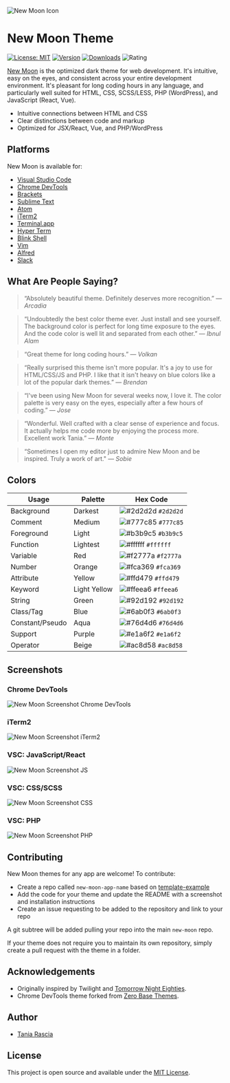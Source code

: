 ![New Moon Icon](images/new-moon-thumbnail.svg)

# New Moon Theme

[![License: MIT](https://img.shields.io/badge/License-MIT-blue.svg)](https://opensource.org/licenses/MIT) [![Version](https://vsmarketplacebadge.apphb.com/version-short/taniarascia.new-moon-vscode.svg?color=blue)](https://marketplace.visualstudio.com/items?itemName=taniarascia.new-moon-vscode) [![Downloads](https://vsmarketplacebadge.apphb.com/downloads-short/taniarascia.new-moon-vscode.svg?color=blue)](https://marketplace.visualstudio.com/items?itemName=taniarascia.new-moon-vscode) ![Rating](https://vsmarketplacebadge.apphb.com/rating-star/taniarascia.new-moon-vscode.svg?color=blue)

[New Moon](https://taniarascia.github.io/new-moon/) is the optimized dark theme for web development. It's intuitive, easy on the eyes, and consistent across your entire development environment. It's pleasant for long coding hours in any language, and particularly well suited for HTML, CSS, SCSS/LESS, PHP (WordPress), and JavaScript (React, Vue).

- Intuitive connections between HTML and CSS
- Clear distinctions between code and markup
- Optimized for JSX/React, Vue, and PHP/WordPress

## Platforms

New Moon is available for:

- [Visual Studio Code](https://marketplace.visualstudio.com/items?itemName=taniarascia.new-moon-vscode)
- [Chrome DevTools](https://chrome.google.com/webstore/detail/devtools-theme-new-moon/lndddploiofhfpdcoclegenegblkhlfk?hl=en)
- [Brackets](https://github.com/taniarascia/new-moon-brackets)
- [Sublime Text](https://packagecontrol.io/packages/New%20Moon%20Color%20Scheme)
- [Atom](https://github.atom.io/packages/new-moon-atom-syntax)
- [iTerm2](https://github.com/taniarascia/new-moon/tree/master/iterm2)
- [Terminal.app](https://github.com/taniarascia/new-moon/tree/master/Terminal.app)
- [Hyper Term](https://github.com/Tmeister/hyperterm-new-moon-theme)
- [Blink Shell](https://github.com/taniarascia/new-moon/tree/master/blink-shell)
- [Vim](https://github.com/taniarascia/new-moon.vim)
- [Alfred](https://www.alfredapp.com/extras/theme/3iInBeai82/)
- [Slack](https://github.com/taniarascia/new-moon/tree/master/slack)


## What Are People Saying?

> “Absolutely beautiful theme. Definitely deserves more recognition.”
> — _Arcadia_

> “Undoubtedly the best color theme ever. Just install and see yourself. The background color is perfect for long time exposure to the eyes. And the code color is well lit and separated from each other.”
> — _Ibnul Alam_

> “Great theme for long coding hours.”
> — _Volkan_

> “Really surprised this theme isn't more popular. It's a joy to use for HTML/CSS/JS and PHP. I like that it isn't heavy on blue colors like a lot of the popular dark themes.”
> — _Brendan_

> “I've been using New Moon for several weeks now, I love it. The color palette is very easy on the eyes, especially after a few hours of coding.”
> — _Jose_

> “Wonderful. Well crafted with a clear sense of experience and focus. It actually helps me code more by enjoying the process more. Excellent work Tania.”
> — _Monte_

> “Sometimes I open my editor just to admire New Moon and be inspired. Truly a work of art."
> — _Sobie_

## Colors

| Usage           | Palette      | Hex Code                                                           |
| --------------- | ------------ | ------------------------------------------------------------------ |
| Background      | Darkest      | ![#2d2d2d](https://placehold.it/15/2d2d2d/ffffff?text=+) `#2d2d2d` |
| Comment         | Medium       | ![#777c85](https://placehold.it/15/777c85/000000?text=+) `#777c85` |
| Foreground      | Light        | ![#b3b9c5](https://placehold.it/15/b3b9c5/000000?text=+) `#b3b9c5` |
| Function        | Lightest     | ![#ffffff](https://placehold.it/15/ffffff/000000?text=+) `#ffffff` |
| Variable        | Red          | ![#f2777a](https://placehold.it/15/f2777a/000000?text=+) `#f2777a` |
| Number          | Orange       | ![#fca369](https://placehold.it/15/fca369/000000?text=+) `#fca369` |
| Attribute       | Yellow       | ![#ffd479](https://placehold.it/15/ffd479/000000?text=+) `#ffd479` |
| Keyword         | Light Yellow | ![#ffeea6](https://placehold.it/15/ffeea6/000000?text=+) `#ffeea6` |
| String          | Green        | ![#92d192](https://placehold.it/15/92d192/000000?text=+) `#92d192` |
| Class/Tag       | Blue         | ![#6ab0f3](https://placehold.it/15/6ab0f3/000000?text=+) `#6ab0f3` |
| Constant/Pseudo | Aqua         | ![#76d4d6](https://placehold.it/15/76d4d6/000000?text=+) `#76d4d6` |
| Support         | Purple       | ![#e1a6f2](https://placehold.it/15/e1a6f2/000000?text=+) `#e1a6f2` |
| Operator        | Beige        | ![#ac8d58](https://placehold.it/15/ac8d58/000000?text=+) `#ac8d58` |

## Screenshots

### Chrome DevTools

![New Moon Screenshot Chrome DevTools](images/chromedevtools.png)

### iTerm2

![New Moon Screenshot iTerm2](images/iterm2.png)

### VSC: JavaScript/React

![New Moon Screenshot JS](images/js.png)

### VSC: CSS/SCSS

![New Moon Screenshot CSS](images/css.png)

### VSC: PHP

![New Moon Screenshot PHP](images/php.png)

## Contributing

New Moon themes for any app are welcome! To contribute:

- Create a repo called `new-moon-app-name` based on [template-example](/template-example)
- Add the code for your theme and update the README with a screenshot and installation instructions
- Create an issue requesting to be added to the repository and link to your repo

A git subtree will be added pulling your repo into the main `new-moon` repo.

If your theme does not require you to maintain its own repository, simply create a pull request with the theme in a folder.

## Acknowledgements

- Originally inspired by Twilight and [Tomorrow Night Eighties](https://github.com/chriskempson/tomorrow-theme).
- Chrome DevTools theme forked from [Zero Base Themes](https://github.com/mauricecruz/zero-base-themes).

## Author

- [Tania Rascia](https://www.taniarascia.com/)

## License

This project is open source and available under the [MIT License](LICENSE).
